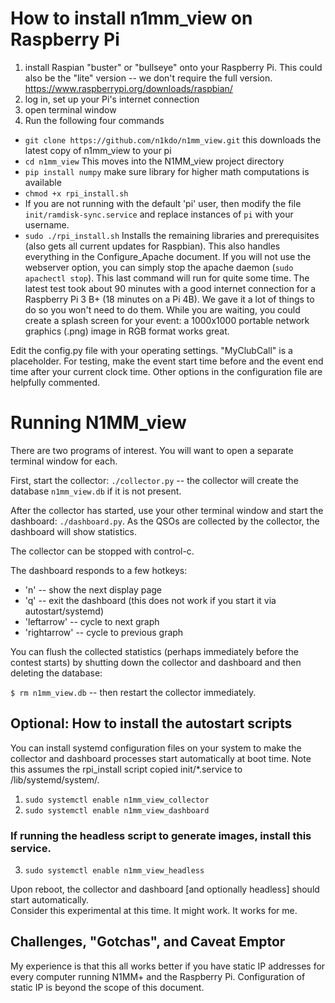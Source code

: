 # How to install n1mm_view on Raspberry Pi

1. install Raspian "buster" or "bullseye" onto your Raspberry Pi.  This could also be the "lite" version -- we don't require the full version. https://www.raspberrypi.org/downloads/raspbian/
1. log in, set up your Pi's internet connection
1. open terminal window
1. Run the following four commands
* `git clone https://github.com/n1kdo/n1mm_view.git`
this downloads the latest copy of n1mm_view to your pi
* `cd n1mm_view`
This moves into the N1MM_view project directory
* `pip install numpy`
make sure library for higher math computations is available
* `chmod +x rpi_install.sh`
* If you are not running with the default 'pi' user, then modify the file `init/ramdisk-sync.service` and replace instances of `pi` with your username.
* `sudo ./rpi_install.sh` 
Installs the remaining libraries and prerequisites (also gets all current updates for Raspbian). This also handles everything in the Configure_Apache document. If you will not use the webserver option, you can simply stop the apache daemon (`sudo apachectl stop`).
This last command will run for quite some time. 
The latest test took about 90 minutes with a good internet connection for a Raspberry Pi 3 B+ (18 minutes on a Pi 4B). We gave it a lot of things to do so you won't need to do them.
While you are waiting, you could create a splash screen for your event: a 1000x1000 portable network graphics (.png) image in RGB format works great.   

Edit the config.py file with your operating settings. "MyClubCall" is a placeholder. For testing, make the event start time before and the event end time after your current clock time. Other options in the configuration file are helpfully commented.

# Running N1MM_view
There are two programs of interest.  You will want to open a separate terminal window for each.

First, start the collector: `./collector.py` -- the collector will create the database
`n1mm_view.db` if it is not present.

After the collector has started, use your other terminal window and start the dashboard:
`./dashboard.py`.  As the QSOs are collected by the collector, the dashboard will show
statistics.

The collector can be stopped with control-c.  

The dashboard responds to a few hotkeys:
* 'n' -- show the next display page
* 'q' -- exit the dashboard (this does not work if you start it via autostart/systemd)
* 'leftarrow' -- cycle to next graph
* 'rightarrow' -- cycle to previous graph

You can flush the collected statistics (perhaps immediately before the
contest starts) by shutting down the collector and dashboard and then
deleting the database:

`$ rm n1mm_view.db` -- then restart the collector immediately.

## Optional: How to install the autostart scripts

You can install systemd configuration files on your system to make the
collector and dashboard processes start automatically at boot time. Note this assumes the rpi_install script copied init/*.service to /lib/systemd/system/.

1. `sudo systemctl enable n1mm_view_collector`
1. `sudo systemctl enable n1mm_view_dashboard`

### If running the headless script to generate images, install this service.
3. `sudo systemctl enable n1mm_view_headless`

Upon reboot, the collector and dashboard [and optionally headless] should start automatically.  
Consider this experimental at this time.  It might work. It works for me.

## Challenges, "Gotchas", and Caveat Emptor

My experience is that this all works better if you have static IP addresses
for every computer running N1MM+ and the Raspberry Pi.  Configuration of
static IP is beyond the scope of this document.

